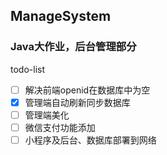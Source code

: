## ManageSystem
### Java大作业，后台管理部分
 todo-list
- [ ] 解决前端openid在数据库中为空
- [x] 管理端自动刷新同步数据库
- [ ] 管理端美化
- [ ] 微信支付功能添加
- [ ] 小程序及后台、数据库部署到网络
